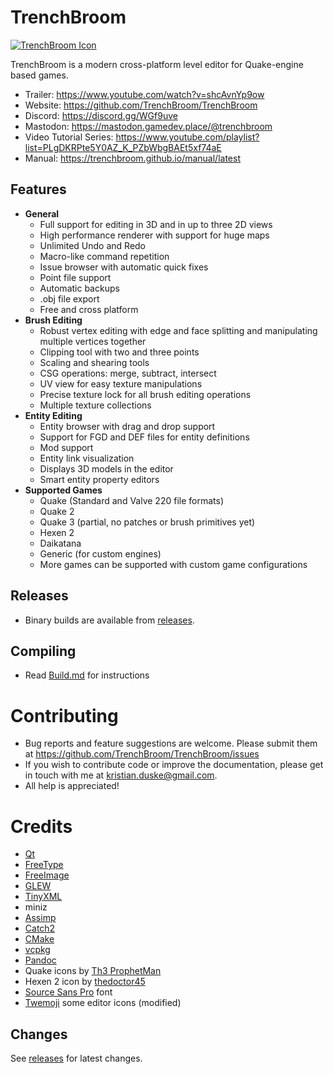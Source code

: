 # TrenchBroom

[![TrenchBroom Icon](app/resources/graphics/images/AppIcon.png)](https://www.youtube.com/watch?v=shcAvnYp9ow)

TrenchBroom is a modern cross-platform level editor for Quake-engine based games.

- Trailer:   https://www.youtube.com/watch?v=shcAvnYp9ow
- Website:   https://github.com/TrenchBroom/TrenchBroom
- Discord:   https://discord.gg/WGf9uve
- Mastodon:  https://mastodon.gamedev.place/@trenchbroom
- Video Tutorial Series:  https://www.youtube.com/playlist?list=PLgDKRPte5Y0AZ_K_PZbWbgBAEt5xf74aE
- Manual:    https://trenchbroom.github.io/manual/latest

## Features
* **General**
	- Full support for editing in 3D and in up to three 2D views
	- High performance renderer with support for huge maps
	- Unlimited Undo and Redo
	- Macro-like command repetition
	- Issue browser with automatic quick fixes
	- Point file support
	- Automatic backups
	- .obj file export
	- Free and cross platform
* **Brush Editing**
	- Robust vertex editing with edge and face splitting and manipulating multiple vertices together
	- Clipping tool with two and three points
	- Scaling and shearing tools
	- CSG operations: merge, subtract, intersect
	- UV view for easy texture manipulations
	- Precise texture lock for all brush editing operations
	- Multiple texture collections
* **Entity Editing**
	- Entity browser with drag and drop support
	- Support for FGD and DEF files for entity definitions
	- Mod support
	- Entity link visualization
	- Displays 3D models in the editor
	- Smart entity property editors
* **Supported Games**
	- Quake (Standard and Valve 220 file formats)
	- Quake 2
	- Quake 3 (partial, no patches or brush primitives yet)
	- Hexen 2
	- Daikatana
	- Generic (for custom engines)
	- More games can be supported with custom game configurations


## Releases
- Binary builds are available from [releases](https://github.com/kduske/TrenchBroom/releases).

## Compiling
- Read [Build.md](Build.md) for instructions

# Contributing
- Bug reports and feature suggestions are welcome. Please submit them at https://github.com/TrenchBroom/TrenchBroom/issues
- If you wish to contribute code or improve the documentation, please get in touch with me at kristian.duske@gmail.com.
- All help is appreciated!

# Credits
- [Qt](https://www.qt.io/)
- [FreeType](https://www.freetype.org/)
- [FreeImage](https://freeimage.sourceforge.io/)
- [GLEW](https://github.com/nigels-com/glew)
- [TinyXML](http://www.grinninglizard.com/tinyxml/)
- miniz
- [Assimp](https://www.assimp.org/)
- [Catch2](https://github.com/catchorg/Catch2)
- [CMake](https://cmake.org/)
- [vcpkg](https://www.vcpkg.io/)
- [Pandoc](https://www.pandoc.org/)
- Quake icons by [Th3 ProphetMan](https://www.deviantart.com/th3-prophetman)
- Hexen 2 icon by [thedoctor45](https://www.deviantart.com/thedoctor45)
- [Source Sans Pro](https://fonts.google.com/specimen/Source+Sans+Pro) font
- [Twemoji](https://github.com/twitter/twemoji) some editor icons (modified)

## Changes
See [releases](https://github.com/TrenchBroom/TrenchBroom/releases) for latest changes.
